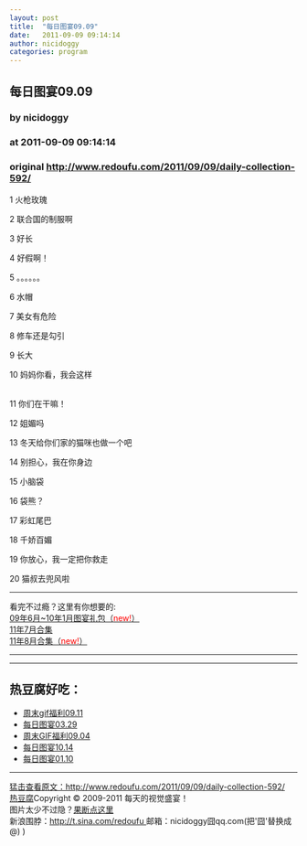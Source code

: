 ```yaml
---
layout: post
title:  "每日图宴09.09"
date:   2011-09-09 09:14:14
author: nicidoggy
categories: program
---
```


## 每日图宴09.09
### by nicidoggy
### at 2011-09-09 09:14:14
### original <http://www.redoufu.com/2011/09/09/daily-collection-592/>

<p>1 火枪玫瑰<br>
<img src="http://www.redoufu.com/weibo-images/2011/09/09/2011_09_09_1.jpg" alt=""><br>
<span></span></p>
<p>2 联合国的制服啊<br>
<img src="http://www.redoufu.com/weibo-images/2011/09/09/2011_09_09_2.jpg" alt=""></p>
<p>3 好长<br>
<img src="http://www.redoufu.com/weibo-images/2011/09/09/2011_09_09_3.jpg" alt=""></p>
<p>4 好假啊！<br>
<img src="http://www.redoufu.com/weibo-images/2011/09/09/2011_09_09_4.jpg" alt=""></p>
<p>5 。。。。。。<br>
<img src="http://www.redoufu.com/weibo-images/2011/09/09/2011_09_09_5.jpg" alt=""></p>
<p>6 水帽<br>
<img src="http://www.redoufu.com/weibo-images/2011/09/09/2011_09_09_6.jpg" alt=""></p>
<p>7 美女有危险<br>
<img src="http://www.redoufu.com/weibo-images/2011/09/09/2011_09_09_7.jpg" alt=""></p>
<p>8 修车还是勾引<br>
<img src="http://www.redoufu.com/weibo-images/2011/09/09/2011_09_09_8.jpg" alt=""></p>
<p>9 长大<br>
<img src="http://www.redoufu.com/weibo-images/2011/09/09/2011_09_09_9.jpg" alt=""></p>
<p>10 妈妈你看，我会这样<br>
<img src="http://www.redoufu.com/weibo-images/2011/09/09/2011_09_09_10.jpg" alt=""><br>
<br>
</p>
<p>11 你们在干嘛！<br>
<img src="http://www.redoufu.com/weibo-images/2011/09/09/2011_09_09_11.jpg" alt=""></p>
<p>12 姐媚吗<br>
<img src="http://www.redoufu.com/weibo-images/2011/09/09/2011_09_09_12.jpg" alt=""></p>
<p>13 冬天给你们家的猫咪也做一个吧<br>
<img src="http://www.redoufu.com/weibo-images/2011/09/09/2011_09_09_13.jpg" alt=""></p>
<p>14 别担心，我在你身边<br>
<img src="http://www.redoufu.com/weibo-images/2011/09/09/2011_09_09_14.jpg" alt=""></p>
<p>15 小脑袋<br>
<img src="http://www.redoufu.com/weibo-images/2011/09/09/2011_09_09_15.jpg" alt=""></p>
<p>16 袋熊？<br>
<img src="http://www.redoufu.com/weibo-images/2011/09/09/2011_09_09_16.jpg" alt=""></p>
<p>17 彩虹尾巴<br>
<img src="http://www.redoufu.com/weibo-images/2011/09/09/2011_09_09_17.jpg" alt=""></p>
<p>18 千娇百媚<br>
<img src="http://www.redoufu.com/weibo-images/2011/09/09/2011_09_09_18.jpg" alt=""></p>
<p>19 你放心，我一定把你救走<br>
<img src="http://www.redoufu.com/weibo-images/2011/09/09/2011_09_09_19.jpg" alt=""></p>
<p>20 猫叔去兜风啦<br>
<img src="http://www.redoufu.com/weibo-images/2011/09/09/2011_09_09_20.jpg" alt=""></p>
<hr>
<p>看完不过瘾？这里有你想要的:<br>
<a href="http://item.taobao.com/item.htm?id=12623993411">09年6月~10年1月图宴礼包（<span style="color:#ff0000">new!</span>）</a><br>
<a href="http://item.taobao.com/item.htm?id=12680755380">11年7月合集</a><br>
<a href="http://item.taobao.com/item.htm?id=12625282609">11年8月合集（<span style="color:#ff0000">new!</span>）</a></p>
<hr>
<hr><h2>热豆腐好吃：</h2><ul><li><a href="http://www.redoufu.com/2011/09/11/gif-collection-3/" rel="bookmark" title="Permanent Link: 周末gif福利09.11">周末gif福利09.11</a></li><li><a href="http://www.redoufu.com/2011/03/27/daily-collection-477/" rel="bookmark" title="Permanent Link: 每日图宴03.29">每日图宴03.29</a></li><li><a href="http://www.redoufu.com/2011/09/04/gif-collection-4/" rel="bookmark" title="Permanent Link: 周末GIF福利09.04">周末GIF福利09.04</a></li><li><a href="http://www.redoufu.com/2010/10/14/daily-collection-370/" rel="bookmark" title="Permanent Link: 每日图宴10.14">每日图宴10.14</a></li><li><a href="http://www.redoufu.com/2011/01/10/daily-collection-428/" rel="bookmark" title="Permanent Link: 每日图宴01.10">每日图宴01.10</a></li></ul><hr><a href="http://www.redoufu.com/2011/09/09/daily-collection-592/" title="原文链接">猛击查看原文：http://www.redoufu.com/2011/09/09/daily-collection-592/</a>
<br><a href="http://www.redoufu.com">热豆腐</a>Copyright © 2009-2011 每天的视觉盛宴！<br>
图片太少不过隐？<a href="http://redoufu.taobao.com">果断点这里</a> 
<br>新浪围脖：<a href="http://t.sina.com/redoufu">http://t.sina.com/redoufu </a>  邮箱：nicidoggy囧qq.com(把'囧'替换成@) )<img src="http://www1.feedsky.com/t1/555249745/redoufu/feedsky/s.gif?r=http://www.redoufu.com/2011/09/09/daily-collection-592/" border="0" height="0" width="0">